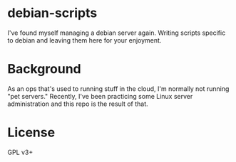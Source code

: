# debian-scripts

I've found myself managing a debian server again.  Writing scripts
specific to debian and leaving them here for your enjoyment.

# Background

As an ops that's used to running stuff in the cloud, I'm normally not
running "pet servers." Recently, I've been practicing some Linux server
administration and this repo is the result of that.

# License

GPL v3+

